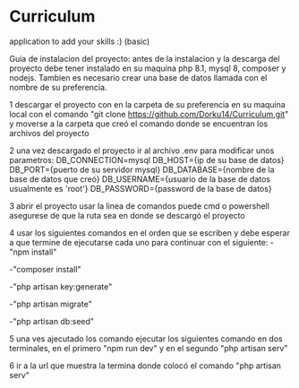 # Curriculum
application to add your skills :) (basic)

Guia de instalacion del proyecto:
antes de la instalacion y la descarga del proyecto debe tener instalado en su maquina php 8.1, mysql 8, composer y nodejs. Tambien es necesario crear una base de datos llamada con el nombre de su preferencia.

1 descargar el proyecto con en la carpeta de su preferencia en su maquina local con el comando "git clone https://github.com/Dorku14/Curriculum.git" y moverse a la carpeta que creó el comando donde se encuentran los archivos del proyecto

2  una vez descargado el proyecto ir al archivo .env para modificar unos parametros:
        DB_CONNECTION=mysql
        DB_HOST={ip de su base de datos}
        DB_PORT={puerto de su servidor mysql}
        DB_DATABASE={nombre de la base de datos que creó}
        DB_USERNAME={usuario de la base de datos usualmente es 'root'}
        DB_PASSWORD={password  de la base de datos}
        
3  abrir el proyecto usar la linea de comandos puede cmd o powershell asegurese de que la ruta sea en donde se descargó el proyecto

4 usar los siguientes comandos en el orden que se escriben y debe esperar a que termine de ejecutarse cada uno para continuar con el siguiente: 
  -"npm install" 
  
  -"composer install"
  
  -"php artisan key:generate"
  
  -"php artisan migrate"
  
  -"php artisan db:seed"
  
  
5 una ves ajecutado los comando ejecutar los siguientes comando en dos terminales, en el primero "npm run dev" y en el segundo "php artisan serv"

6 ir a la url que muestra la termina donde colocó el comando  "php artisan serv"

